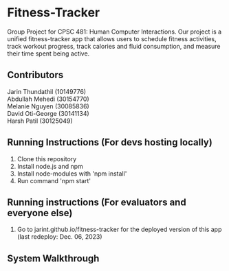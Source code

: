 # Fitness-Tracker
Group Project for CPSC 481: Human Computer Interactions. Our project is a unified fitness-tracker app that allows users to schedule fitness activities, track workout progress, track calories and fluid consumption, and measure their time spent being active. 

## Contributors
Jarin Thundathil (10149776)  <br />
Abdullah Mehedi (30154770)  <br />
Melanie Nguyen (30085836)  <br />
David Oti-George (30141134)  <br />
Harsh Patil (30125049)

## Running Instructions (For devs hosting locally)
1. Clone this repository
2. Install node.js and npm
3. Install node-modules with 'npm install'
4. Run command 'npm start'

## Running instructions (For evaluators and everyone else)
1. Go to jarint.github.io/fitness-tracker for the deployed version of this app (last redeploy: Dec. 06, 2023)

## System Walkthrough
